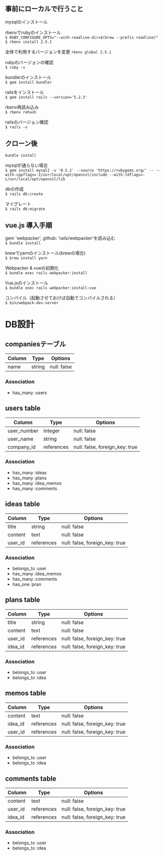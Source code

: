 ## 事前にローカルで行うこと

mysqlのインストール

rbenvでrubyのインストール  
`$ RUBY_CONFIGURE_OPTS="--with-readline-dir=$(brew --prefix readline)"`
`$ rbenv install 2.5.1`

全体で利用するバージョンを変更
`rbenv global 2.5.1`

rubyのバージョンの確認  
`$ ruby -v`

bundlerのインストール  
`$ gem install bundler`

railsをインストール  
`$ gem install rails --version='5.2.3'`

rbenv再読み込み  
`$ rbenv rehash`

railsのバージョン確認  
`$ rails -v`


## クローン後

`bundle install`

mysqlが通らない場合  
`$ gem install mysql2 -v '0.5.2' --source 'https://rubygems.org/' -- --with-cppflags=-I/usr/local/opt/openssl/include --with-ldflags=-L/usr/local/opt/openssl/lib`

dbの作成  
`$ rails db:create`

マイグレート  
`$ rails db:migrate`


## vue.js 導入手順

gem 'webpacker', github: 'rails/webpacker'を読み込む  
`$ bundle install`

brewでyarnのインストール(brewの場合)  
`$ brew install yarn`

Webpacker & vueの初期化  
`$ bundle exec rails webpacker:install`  

Vue.jsのインストール  
`$ bundle exec rails webpacker:install:vue`  

コンパイル（起動させておけば自動でコンパイルされる）  
`$ bin/webpack-dev-server`

# DB設計

## companiesテーブル
|Column|Type|Options|
|------|----|-------|
|name|string|null: false|

### Association
- has_many :users


## users table
|Column|Type|Options|
|------|----|-------|
|user_number|integer|null: false|
|user_name|string|null: false|
|company_id|references|null: false, foreign_key: true|

### Association
- has_many :ideas
- has_many :plans
- has_many :idea_memos
- has_many :comments


## ideas table
|Column|Type|Options|
|------|----|-------|
|title|string|null: false|
|content|text|null: false|
|user_id|references|null: false, foreign_key: true|

### Association
- belongs_to :user
- has_many :idea_memos
- has_many :comments
- has_one :pran


## plans table
|Column|Type|Options|
|------|----|-------|
|title|string|null: false|
|content|text|null: false|
|user_id|references|null: false, foreign_key: true|
|idea_id|references|null: false, foreign_key: true|

### Association
- belongs_to :user
- belongs_to :idea


## memos table
|Column|Type|Options|
|------|----|-------|
|content|text|null: false|
|idea_id|references|null: false, foreign_key: true|
|user_id|references|null: false, foreign_key: true|

### Association
- belongs_to :user
- belongs_to :idea


## comments table
|Column|Type|Options|
|------|----|-------|
|content|text|null: false|
|user_id|references|null: false, foreign_key: true|
|idea_id|references|null: false, foreign_key: true|


### Association
- belongs_to :user
- belongs_to :idea




